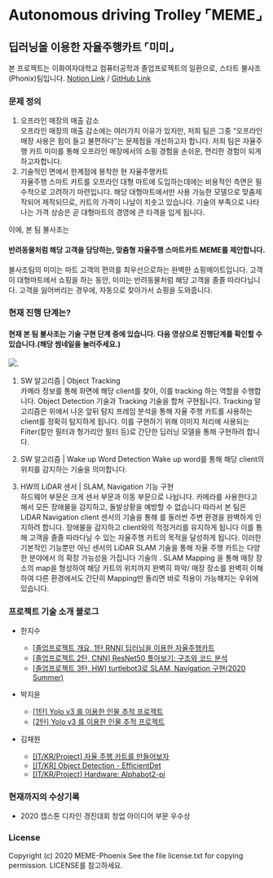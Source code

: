 # Autonomous driving Trolley ⌜MEME⌟
## 딥러닝을 이용한 자율주행카트 ⌜미미⌟
본 프로젝트는 이화여자대학교 컴퓨터공학과 졸업프로젝트의 일환으로, 스타트 불사조(Phonix)팀입니다.
[Notion Link](https://bit.ly/3lN3iEF) / 
[GitHub Link](https://github.com/MEME-Phoenix)

### 문제 정의
1. 오프라인 매장의 매출 감소  
 오프라인 매장의 매출 감소에는 여러가지 이유가 있지만, 저희 팀은 그중 “오프라인 매장 사용은 힘이 들고 불편하다”는 문제점을 개선하고자 합니다. 저희 팀은 자율주행 카트 미미를 통해 오프라인 매장에서의 쇼핑 경험을 손쉬운, 편리한 경험이 되게 하고자합니다.
2. 기술적인 면에서 한계점에 봉착한 현 자율주행카트  
자율주행 스마트 카트를 오프라인 대형 마트에 도입하는데에는 비용적인 측면은 필수적으로 고려하기 마련입니다. 해당 대형마트에서만 사용 가능한 모델으로 맞춤제작되어 제작되므로, 카트의 가격이 나날이 치솟고 있습니다. 기술의 부족으로 나타나는 가격 상승은 곧 대형마트의 경영에 큰 타격을 입게 됩니다.
  
이에, 본 팀 불사조는
#### 반려동물처럼  해당 고객을 담당하는, 맞춤형 자율주행 스마트카트 MEME를 제안합니다.  
불사조팀의 미미는 마트 고객의 편의를 최우선으로하는 완벽한 쇼핑메이트입니다. 고객이 대형마트에서 쇼핑을 하는 동안, 미미는 반려동물처럼 해당 고객을 졸졸 따라다닙니다. 고객을 잃어버리는 경우에, 자동으로 찾아가서 쇼핑을 도와줍니다.

### 현재 진행 단계는?
#### 현재 본 팀 불사조는 기술 구현 단계 중에 있습니다. 다음 영상으로 진행단계를 확인할 수 있습니다.(해당 썸네일을 눌러주세요.)  

[![](http://img.youtube.com/vi/KcIz_Y_clhU/0.jpg)](http://www.youtube.com/watch?v=KcIz_Y_clhU ""). 

1. SW 알고리즘 | Object Tracking  
카메라 정보를 통해 화면에 해당 client를 찾아, 이를 tracking 하는 역할을 수행합니다. Object Detection 기술과 Tracking 기술을 합쳐 구현됩니다. Tracking 알고리즘은  위에서 나온 앞뒤 탐지 프레임 분석을 통해 자율 주행 카트를 사용하는 client를 정확히 탐지하게 됩니다. 이를 구현하기 위해 이미지 처리에 사용되는 Filter(칼만 필터과 헝가리안 필터 등)로 간단한 딥러닝 모델을 통해 구현하려 합니다.  

2. SW 알고리즘 | Wake up Word Detection
Wake up word를 통해 해당 client의 위치를 감지하는 기술을 의미합니다.

3. HW의 LiDAR 센서 | SLAM, Navigation 기능 구현  
하드웨어 부문은 크게 센서 부문과 이동 부문으로 나뉩니다.
 카메라를 사용한다고 해서 모든 장애물을 감지하고,  돌발상황을 예방할 수 없습니다 따라서 본 팀은 LiDAR Navigation client 센서의 기술을 통해 를 둘러싼 주변 환경을 완벽하게 인지하려 합니다. 장애물을 감지하고 client와의 적정거리를 유지하게 됩니다 이를 통해 고객을 졸졸 따라다닐 수 있는 자율주행 카트의 목적을 달성하게 됩니다.
이러한 기본적인 기능뿐만 아닌 센서의 LiDAR SLAM 기술을 통해 자율 주행 카트는 다양한 분야에서 의 확장 가능성을 가집니다 기술의 . SLAM Mapping 을 통해 매장 장소의 map을 형성하여 해당 카트의 위치까지 완벽히 파악/ 매장 장소를 완벽히 이해하여 다른 환경에서도 간단히 Mapping만 돌리면 바로 적용이 가능해지는 우위에 있습니다.

### 프로젝트 기술 소개 블로그  
- 한지수
    * [[졸업프로젝트 개요, 1탄 RNN] 딥러닝을 이용한 자율주행카트](https://jisuhan.tistory.com/entry/졸업프로젝트딥러닝을-이용한-자율주행카트)
    * [[졸업프로젝트 2탄, CNN] ResNet50 톺아보기: 구조와 코드 분석](https://jisuhan.tistory.com/entry/CNN-ResNet50-톺아보기-구조와-코드-분석)
    * [[졸업프로젝트 3탄, HW] turtlebot3로 SLAM, Navigation 구현(2020 Summer)](https://jisuhan.tistory.com/entry/turtlebot3로-SLAM-Navigation-구현하기)  

- 박지윤  
    * [[1탄] Yolo v3 를 이용한 인물 추적 프로젝트](https://yumissfortune.tistory.com/4)
    * [[2탄] Yolo v3 를 이용한 인물 추적 프로젝트](https://yumissfortune.tistory.com/5)

- 김채원  
    * [[IT/KR/Project] 자율 주행 카트를 만들어보자](https://blog.naver.com/cwkim0314/222156573981)
    * [[IT/KR] Object Detection - EfficientDet](https://blog.naver.com/cwkim0314/222156584109)
    * [[IT/KR/Project] Hardware: Alphabot2-pi](https://blog.naver.com/cwkim0314/222167401417)
    
### 현재까지의 수상기록
- 2020 캡스톤 디자인 경진대회 창업 아이디어 부문 우수상

### License
Copyright (c) 2020 MEME-Phoenix
See the file license.txt for copying permission. LICENSE를 참고하세요.
